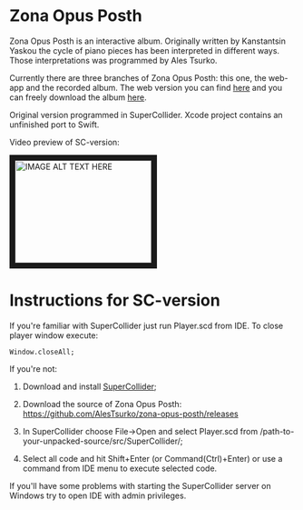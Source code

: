 # Zona Opus Posth
Zona Opus Posth is an interactive album. Originally written by Kanstantsin Yaskou the cycle of piano pieces has been interpreted in different ways. Those interpretations was programmed by Ales Tsurko.

Currently there are three branches of Zona Opus Posth: this one, the web-app and the recorded album. The web version you can find <a href="http://alestsurko.by/zona-opus-posth" target="_blank">here</a> and you can freely download the album <a href="https://sdnm.bandcamp.com/album/zona-opus-posth">here</a>.

Original version programmed in SuperCollider. Xcode project contains an unfinished port to Swift.

Video preview of SC-version:

<a href="https://www.youtube.com/watch?v=mz6aypBjpGI
" target="_blank"><img src="http://img.youtube.com/vi/mz6aypBjpGI/0.jpg" 
alt="IMAGE ALT TEXT HERE" width="240" height="180" border="10" /></a>

# Instructions for SC-version

If you're familiar with SuperCollider just run Player.scd from IDE. To close player window execute:

```SuperCollider
Window.closeAll;
```

If you're not:

1. Download and install <a href="http://supercollider.github.io/download.html" target="_blank">SuperCollider</a>;

2. Download the source of Zona Opus Posth: https://github.com/AlesTsurko/zona-opus-posth/releases

3. In SuperCollider choose File->Open and select Player.scd from /path-to-your-unpacked-source/src/SuperCollider/;

4. Select all code and hit Shift+Enter (or Command(Ctrl)+Enter) or use a command from IDE menu to execute selected code.


If you'll have some problems with starting the SuperCollider server on Windows try to open IDE with admin privileges.
